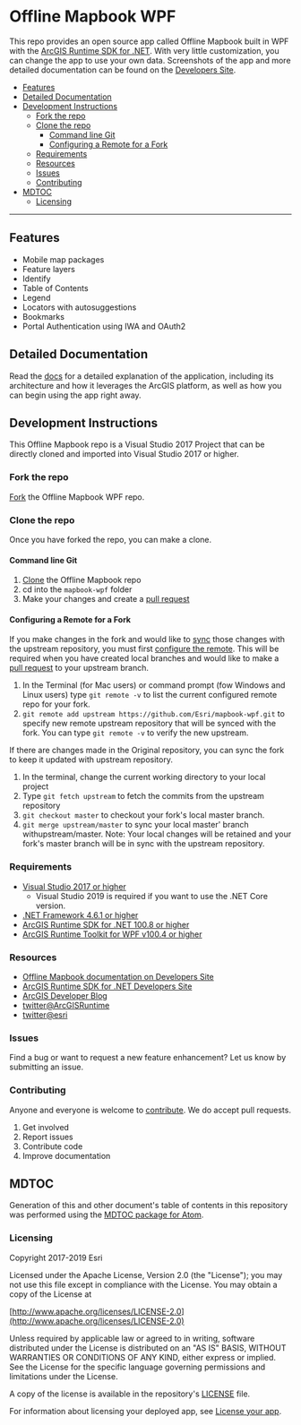 # Offline Mapbook WPF

This repo provides an open source app called Offline Mapbook built in WPF with the [ArcGIS Runtime SDK for .NET](https://developers.arcgis.com/net/). With very little customization, you can change the app to use your own data. Screenshots of the app and more detailed documentation can be found on the [Developers Site](https://developers.arcgis.com/example-apps/mapbook-wpf/).

<!-- MDTOC maxdepth:6 firsth1:0 numbering:0 flatten:0 bullets:1 updateOnSave:1 -->

- [Features](#features)   
- [Detailed Documentation](#detailed-documentation)   
- [Development Instructions](#development-instructions)   
   - [Fork the repo](#fork-the-repo)   
   - [Clone the repo](#clone-the-repo)   
      - [Command line Git](#command-line-git)   
      - [Configuring a Remote for a Fork](#configuring-a-remote-for-a-fork)   
   - [Requirements](#requirements)   
   - [Resources](#resources)   
   - [Issues](#issues)   
   - [Contributing](#contributing)   
- [MDTOC](#mdtoc)   
   - [Licensing](#licensing)   

<!-- /MDTOC -->
---

## Features

- Mobile map packages
- Feature layers
- Identify
- Table of Contents
- Legend
- Locators with autosuggestions
- Bookmarks
- Portal Authentication using IWA and OAuth2

## Detailed Documentation

Read the [docs](./docs/README.md) for a detailed explanation of the application, including its architecture and how it leverages the ArcGIS platform, as well as how you can begin using the app right away.

## Development Instructions

This Offline Mapbook repo is a Visual Studio 2017 Project that can be directly cloned and imported into Visual Studio 2017 or higher.

### Fork the repo

[Fork](https://github.com/Esri/mapbook-wpf/fork) the Offline Mapbook WPF repo.

### Clone the repo

Once you have forked the repo, you can make a clone.

#### Command line Git

1. [Clone](https://help.github.com/articles/fork-a-repo#step-2-clone-your-fork) the Offline Mapbook repo
2. cd into the ```mapbook-wpf``` folder
3. Make your changes and create a [pull request](https://help.github.com/articles/creating-a-pull-request)

#### Configuring a Remote for a Fork

If you make changes in the fork and would like to [sync](https://help.github.com/articles/syncing-a-fork/) those changes with the upstream repository, you must first [configure the remote](https://help.github.com/articles/configuring-a-remote-for-a-fork/). This will be required when you have created local branches and would like to make a [pull request](https://help.github.com/articles/creating-a-pull-request) to your upstream branch.

1. In the Terminal (for Mac users) or command prompt (fow Windows and Linux users) type ```git remote -v``` to list the current configured remote repo for your fork.
2. ```git remote add upstream https://github.com/Esri/mapbook-wpf.git``` to specify new remote upstream repository that will be synced with the fork. You can type ```git remote -v``` to verify the new upstream.

If there are changes made in the Original repository, you can sync the fork to keep it updated with upstream repository.

1. In the terminal, change the current working directory to your local project
2. Type ```git fetch upstream``` to fetch the commits from the upstream repository
3. ```git checkout master``` to checkout your fork's local master branch.
4. ```git merge upstream/master``` to sync your local master' branch withupstream/master. Note: Your local changes will be retained and your fork's master branch will be in sync with the upstream repository.

### Requirements

- [Visual Studio 2017 or higher](https://www.visualstudio.com/downloads/)
    - Visual Studio 2019 is required if you want to use the .NET Core version.
- [.NET Framework 4.6.1 or higher](https://www.microsoft.com/net/download)
- [ArcGIS Runtime SDK for .NET 100.8 or higher](https://developers.arcgis.com/net/)
- [ArcGIS Runtime Toolkit for WPF v100.4 or higher](https://www.esri.com/arcgis-blog/products/developers/uncategorized/toolkit-for-arcgis-runtime-sdk-for-net-now-available/)

### Resources

- [Offline Mapbook documentation on Developers Site](https://developers.arcgis.com/example-apps/mapbook-wpf/)
- [ArcGIS Runtime SDK for .NET Developers Site](https://developers.arcgis.com/net/)
- [ArcGIS Developer Blog](http://blogs.esri.com/esri/arcgis/category/developer/)
- [twitter@ArcGISRuntime](https://twitter.com/ArcGISRuntime)
- [twitter@esri](http://twitter.com/esri)

### Issues

Find a bug or want to request a new feature enhancement? Let us know by submitting an issue.

### Contributing

Anyone and everyone is welcome to [contribute](https://github.com/Esri/mapbook-wpf/blob/master/CONTRIBUTING.md). We do accept pull requests.

1. Get involved
2. Report issues
3. Contribute code
4. Improve documentation

## MDTOC

Generation of this and other document's table of contents in this repository was performed using the [MDTOC package for Atom](https://atom.io/packages/atom-mdtoc).

### Licensing

Copyright 2017-2019 Esri

Licensed under the Apache License, Version 2.0 (the "License"); you may not use this file except in compliance with the License. You may obtain a copy of the License at

[http://www.apache.org/licenses/LICENSE-2.0](http://www.apache.org/licenses/LICENSE-2.0)

Unless required by applicable law or agreed to in writing, software distributed under the License is distributed on an "AS IS" BASIS, WITHOUT WARRANTIES OR CONDITIONS OF ANY KIND, either express or implied. See the License for the specific language governing permissions and limitations under the License.

A copy of the license is available in the repository's [LICENSE](https://github.com/Esri/mapbook-wpf/blob/master/LICENSE) file.

For information about licensing your deployed app, see [License your app](https://developers.arcgis.com/net/latest/ios/guide/license-your-app.htm).
